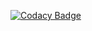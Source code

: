 [![Codacy Badge](https://app.codacy.com/project/badge/Grade/04c841378c7f458a9d19db7213fbead0)](https://www.codacy.com/gh/DanielDS03/Backup/dashboard?utm_source=github.com&amp;utm_medium=referral&amp;utm_content=DanielDS03/Backup&amp;utm_campaign=Badge_Grade)
